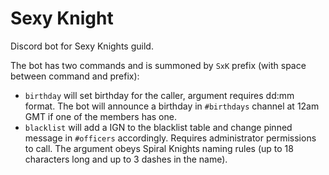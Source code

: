 # Sexy Knight
Discord bot for Sexy Knights guild.

The bot has two commands and is summoned by `SxK` prefix (with space between command and prefix):
- `birthday` will set birthday for the caller, argument requires dd:mm format. The bot will announce a birthday in `#birthdays` channel at 12am GMT if one of the members has one.
- `blacklist` will add a IGN to the blacklist table and change pinned message in `#officers` accordingly. Requires administrator permissions to call. The argument obeys Spiral Knights naming rules (up to 18 characters long and up to 3 dashes in the name).
